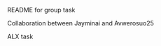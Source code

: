 README for group task                                                                                                                  

                                                                                                                                        

Collaboration between Jayminai and Avwerosuo25                                                                                          

ALX task
